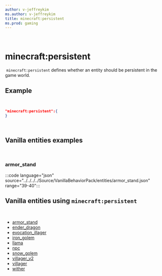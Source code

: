 ```yaml
---
author: v-jeffreykim
ms.author: v-jeffreykim
title: minecraft:persistent
ms.prod: gaming
---
```

​
# minecraft:persistent
​
`minecraft:persistent` defines whether an entity should be persistent in the game world.
​
## Example
​
```json
"minecraft:persistent":{
}
```
​
## Vanilla entities examples
​
### armor_stand

:::code language="json" source="../../../../Source/VanillaBehaviorPack/entities/armor_stand.json" range="39-40":::
​
## Vanilla entities using `minecraft:persistent`
​
- [armor_stand](../../../../Source/VanillaBehaviorPack_Snippets/entities/armor_stand.md)
- [ender_dragon](../../../../Source/VanillaBehaviorPack_Snippets/entities/ender_dragon.md)
- [evocation_illager](../../../../Source/VanillaBehaviorPack_Snippets/entities/evocation_illager.md)
- [iron_golem](../../../../Source/VanillaBehaviorPack_Snippets/entities/iron_golem.md)
- [llama](../../../../Source/VanillaBehaviorPack_Snippets/entities/llama.md)
- [npc](../../../../Source/VanillaBehaviorPack_Snippets/entities/npc.md)
- [snow_golem](../../../../Source/VanillaBehaviorPack_Snippets/entities/snow_golem.md)
- [villager_v2](../../../../Source/VanillaBehaviorPack_Snippets/entities/villager_v2.md)
- [villager](../../../../Source/VanillaBehaviorPack_Snippets/entities/villager.md)
- [wither](../../../../Source/VanillaBehaviorPack_Snippets/entities/wither.md)